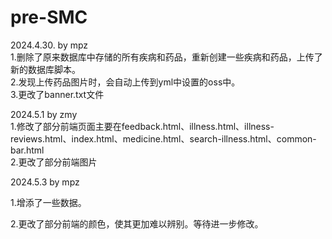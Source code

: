 # pre-SMC

2024.4.30. by mpz  
1.删除了原来数据库中存储的所有疾病和药品，重新创建一些疾病和药品，上传了新的数据库脚本。  
2.发现上传药品图片时，会自动上传到yml中设置的oss中。  
3.更改了banner.txt文件  

2024.5.1 by zmy  
1.修改了部分前端页面主要在feedback.html、illness.html、illness-reviews.html、index.html、medicine.html、search-illness.html、common-bar.html    
2.更改了部分前端图片  

2024.5.3 by mpz

1.增添了一些数据。

2.更改了部分前端的颜色，使其更加难以辨别。等待进一步修改。